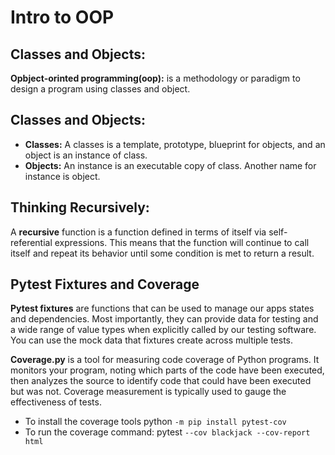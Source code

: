 # Intro to OOP

## Classes and Objects:
**Opbject-orinted programming(oop):** is a methodology or paradigm to design a program using classes and object.

## Classes and Objects:
- **Classes:** A classes is a template, prototype, blueprint for objects, and an object is an instance of class.
- **Objects:** An instance is an executable copy of class. Another name for instance is object.


## Thinking Recursively:
A **recursive** function is a function defined in terms of itself via self-referential expressions. This means that the function will continue to call itself and repeat its behavior until some condition is met to return a result.

## Pytest Fixtures and Coverage
**Pytest fixtures** are functions that can be used to manage our apps states and dependencies. Most importantly, they can provide data for testing and a wide range of value types when explicitly called by our testing software. You can use the mock data that fixtures create across multiple tests.

**Coverage.py** is a tool for measuring code coverage of Python programs. It monitors your program, noting which parts of the code have been executed, then analyzes the source to identify code that could have been executed but was not. Coverage measurement is typically used to gauge the effectiveness of tests.
- To install the coverage tools python `-m pip install pytest-cov`
- To run the coverage command: pytest `--cov blackjack --cov-report html`